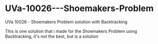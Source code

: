 # UVa-10026---Shoemakers-Problem
UVa 10026 - Shoemakers Problem solution with Backtracking

This is one solution that i made for the Shoemakers Problem using Backtracking, it's not the best, but is a solution
